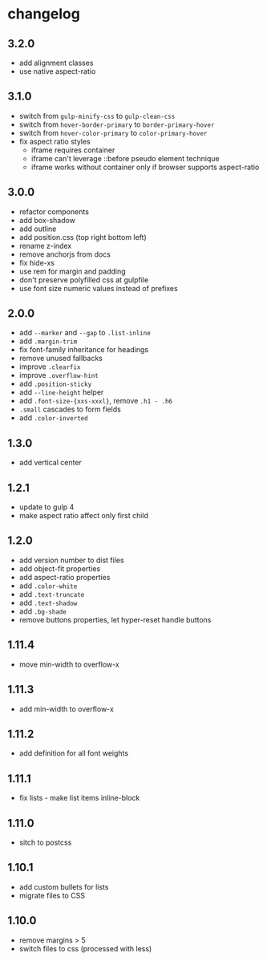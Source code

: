 # changelog

## 3.2.0

- add alignment classes
- use native aspect-ratio

## 3.1.0

- switch from `gulp-minify-css` to `gulp-clean-css`
- switch from `hover-border-primary` to `border-primary-hover`
- switch from `hover-color-primary` to `color-primary-hover`
- fix aspect ratio styles
  - iframe requires container
  - iframe can't leverage ::before pseudo element technique
  - iframe works without container only if browser supports aspect-ratio

## 3.0.0

- refactor components
- add box-shadow
- add outline
- add position.css (top right bottom left)
- rename z-index
- remove anchorjs from docs
- fix hide-xs
- use rem for margin and padding
- don't preserve polyfilled css at gulpfile
- use font size numeric values instead of prefixes

## 2.0.0

- add `--marker` and `--gap` to `.list-inline`
- add `.margin-trim`
- fix font-family inheritance for headings
- remove unused fallbacks
- improve `.clearfix`
- improve `.overflow-hint`
- add `.position-sticky`
- add `--line-height` helper
- add `.font-size-{xxs-xxxl}`, remove `.h1 - .h6`
- `.small` cascades to form fields
- add `.color-inverted`

## 1.3.0

- add vertical center

## 1.2.1

- update to gulp 4
- make aspect ratio affect only first child

## 1.2.0

- add version number to dist files
- add object-fit properties
- add aspect-ratio properties
- add `.color-white`
- add `.text-truncate`
- add `.text-shadow`
- add `.bg-shade`
- remove buttons properties, let hyper-reset handle buttons

## 1.11.4

- move min-width to overflow-x

## 1.11.3

- add min-width to overflow-x

## 1.11.2

- add definition for all font weights

## 1.11.1

- fix lists - make list items inline-block

## 1.11.0

- sitch to postcss

## 1.10.1

- add custom bullets for lists
- migrate files to CSS

## 1.10.0

- remove margins > 5
- switch files to css (processed with less)
